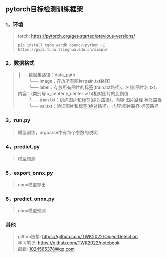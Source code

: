 ## pytorch目标检测训练框架
### 1，环境
>torch: https://pytorch.org/get-started/previous-versions/
>```
>pip install tqdm wandb opencv-python -i https://pypi.tuna.tsinghua.edu.cn/simple
>```
### 2，数据格式
>├── 数据集路径：data_path  
>&emsp; &emsp; └── image：存放所有图片(train.txt路径)  
>&emsp; &emsp; └── label：存放所有图片的标签(train.txt路径)。名称:图片名.txt，内容：(类别号 x_center y_center w h)相对图片的比例值  
>&emsp; &emsp; └── train.txt：训练图片和标签(绝对路径)，内容:图片路径 标签路径  
>&emsp; &emsp; └── val.txt：验证图片和标签(绝对路径)，内容:图片路径 标签路径  
### 3，run.py
>模型训练，argparse中有每个参数的说明
### 4，predict.py
>模型预测
### 5，export_onnx.py
>onnx模型导出
### 6，predict_onnx.py
>onnx模型预测
### 其他
>github链接: https://github.com/TWK2022/ObjectDetection  
>学习笔记: https://github.com/TWK2022/notebook  
>邮箱: 1024565378@qq.com
